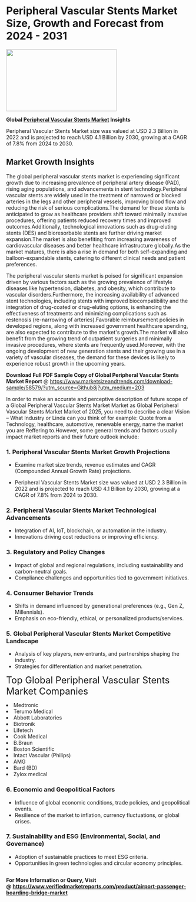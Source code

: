 <H1>Peripheral Vascular Stents Market Size, Growth and Forecast from 2024 - 2031</H1><img class="aligncenter size-medium wp-image-584254" src="https://thirdeyenews.in/wp-content/uploads/2024/09/Global-Market-Research-300x168.jpeg" alt="" width="300" height="168" /><p><strong>Global&nbsp;<a href="https://www.marketsizeandtrends.com/download-sample/58579/?utm_source=Github8j?utm_medium=203">Peripheral Vascular Stents Market</a> Insights</strong></p><p>Peripheral Vascular Stents Market size was valued at USD 2.3 Billion in 2022 and is projected to reach USD 4.1 Billion by 2030, growing at a CAGR of 7.8% from 2024 to 2030.</p><p><h2>Market Growth Insights</h2> <p>The global peripheral vascular stents market is experiencing significant growth due to increasing prevalence of peripheral artery disease (PAD), rising aging populations, and advancements in stent technology.Peripheral vascular stents are widely used in the treatment of narrowed or blocked arteries in the legs and other peripheral vessels, improving blood flow and reducing the risk of serious complications.The demand for these stents is anticipated to grow as healthcare providers shift toward minimally invasive procedures, offering patients reduced recovery times and improved outcomes.Additionally, technological innovations such as drug-eluting stents (DES) and bioresorbable stents are further driving market expansion.The market is also benefiting from increasing awareness of cardiovascular diseases and better healthcare infrastructure globally.As the market matures, there is also a rise in demand for both self-expanding and balloon-expandable stents, catering to different clinical needs and patient preferences.</p> <p>The peripheral vascular stents market is poised for significant expansion driven by various factors such as the growing prevalence of lifestyle diseases like hypertension, diabetes, and obesity, which contribute to vascular disorders.Furthermore, the increasing availability of advanced stent technologies, including stents with improved biocompatibility and the integration of drug-coated or drug-eluting options, is enhancing the effectiveness of treatments and minimizing complications such as restenosis (re-narrowing of arteries).Favorable reimbursement policies in developed regions, along with increased government healthcare spending, are also expected to contribute to the market's growth.The market will also benefit from the growing trend of outpatient surgeries and minimally invasive procedures, where stents are frequently used.Moreover, with the ongoing development of new generation stents and their growing use in a variety of vascular diseases, the demand for these devices is likely to experience robust growth in the upcoming years.</p> <p><span class=""><strong>Download Full PDF Sample Copy of Global Peripheral Vascular Stents Market Report</strong> @ <a href="https://www.marketsizeandtrends.com/download-sample/58579/?utm_source=Github8j?utm_medium=203" target="_blank">https://www.marketsizeandtrends.com/download-sample/58579/?utm_source=Github8j?utm_medium=203</a></span></p><p>In order to make an accurate and perceptive description of future scope of a Global&nbsp;Peripheral Vascular Stents Market Market as Global&nbsp;Peripheral Vascular Stents Market Market of 2025, you need to describe a clear Vision &ndash; What Industry or Linda can you think of for example: Quote from a Technology, healthcare, automotive, renewable energy, name the market you are Reffering to.However, some general trends and factors usually impact market reports and their future outlook include:</p><h3>1.&nbsp;<strong>Peripheral Vascular Stents Market Growth Projections</strong></h3><ul><li>Examine market size trends, revenue estimates and CAGR (Compounded Annual Growth Rate) projections.</li><li><p>Peripheral Vascular Stents Market size was valued at USD 2.3 Billion in 2022 and is projected to reach USD 4.1 Billion by 2030, growing at a CAGR of 7.8% from 2024 to 2030.</p></li></ul><h3>2.&nbsp;<strong>Peripheral Vascular Stents Market Technological Advancements</strong></h3><ul><li>Integration of AI, IoT, blockchain, or automation in the industry.</li><li>Innovations driving cost reductions or improving efficiency.</li></ul><h3>3.&nbsp;<strong>Regulatory and Policy Changes</strong></h3><ul><li>Impact of global and regional regulations, including sustainability and carbon-neutral goals.</li><li>Compliance challenges and opportunities tied to government initiatives.</li></ul><h3>4.&nbsp;<strong>Consumer Behavior Trends</strong></h3><ul><li>Shifts in demand influenced by generational preferences (e.g., Gen Z, Millennials).</li><li>Emphasis on eco-friendly, ethical, or personalized products/services.</li></ul><h3>5.&nbsp;<strong>Global Peripheral Vascular Stents Market Competitive Landscape</strong></h3><ul><li>Analysis of key players, new entrants, and partnerships shaping the industry.</li><li>Strategies for differentiation and market penetration.</li></ul><p data-pm-slice="1 1 []"><span style="color: inherit; font-family: inherit; font-size: 25px;">Top Global Peripheral Vascular Stents Market Companies</span></p><div class="" data-test-id=""><p><li>Medtronic</li><li> Terumo Medical</li><li> Abbott Laboratories</li><li> Biotronik</li><li> Lifetech</li><li> Cook Medical</li><li> B.Braun</li><li> Boston Scientific</li><li> Intact Vascular (Philips)</li><li> AMG</li><li> Bard (BD)</li><li> Zylox medical</li></p></div><h3>6.&nbsp;<strong>Economic and Geopolitical Factors</strong></h3><ul><li>Influence of global economic conditions, trade policies, and geopolitical events.</li><li>Resilience of the market to inflation, currency fluctuations, or global crises.</li></ul><h3>7.&nbsp;<strong>Sustainability and ESG (Environmental, Social, and Governance)</strong></h3><ul><li>Adoption of sustainable practices to meet ESG criteria.</li><li>Opportunities in green technologies and circular economy principles.</li></ul><h2><strong style="font-size: 14px;">For More Information or Query, Visit @&nbsp;</strong><a style="background-color: #ffffff; font-size: 14px;" href="https://www.marketsizeandtrends.com/report/peripheral-vascular-stents-market/" target="_blank">https://www.verifiedmarketreports.com/product/airport-passenger-boarding-bridge-market</a></h2>